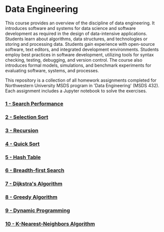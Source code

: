 # Data Engineering

<p>This course provides an overview of the discipline of data engineering. It introduces software and systems for data science and software development as required in the design of data-intensive applications. Students learn about algorithms, data structures, and technologies or storing and processing data. Students gain experience with open-source software, text editors, and integrated development environments. Students employ best practices in software development, utilizing tools for syntax checking, testing, debugging, and version control. The course also introduces formal models, simulations, and benchmark experiments for evaluating software, systems, and processes.</p>

<p>This repository is a collection of all homework assignments completed for Northwestern University MSDS program in 'Data Engineering' (MSDS 432). Each assignment includes a Jupyter notebook to solve the exercises.</p>
  
<h3><a href="https://github.com/bmoretz/MS-DataScience/blob/master/Data%20Engineering/01_SearchPerformance.ipynb">1 - Search Performance</a></h3>

<h3><a href="https://github.com/bmoretz/MS-DataScience/blob/master/Data%20Engineering/02_SortPerformance.ipynb">2 - Selection Sort</a></h3>

<h3><a href="https://github.com/bmoretz/MS-DataScience/blob/master/Data%20Engineering/03_Recursion.ipynb">3 - Recursion</a></h3>
 
<h3><a href="https://github.com/bmoretz/MS-DataScience/blob/master/Data%20Engineering/04_QuickSort.ipynb">4 - Quick Sort</a></h3>

<h3><a href="https://github.com/bmoretz/MS-DataScience/blob/master/Data%20Engineering/05_HashTable.ipynb">5 - Hash Table</a></h3>

<h3><a href="https://github.com/bmoretz/MS-DataScience/blob/master/Data%20Engineering/06_BreadthFirstSearch.ipynb">6 - Breadth-first Search</a></h3>

<h3><a href="https://github.com/bmoretz/MS-DataScience/blob/master/Data%20Engineering/07_DijkstrasAlgorithm.ipynb">7 - Dijkstra's Algorithm</a></h3>

<h3><a href="https://github.com/bmoretz/MS-DataScience/blob/master/Data%20Engineering/08_GreedyAlgorithm.ipynb">8 - Greedy Algorithm</a></h3>

<h3><a href="https://github.com/bmoretz/MS-DataScience/blob/master/Data%20Engineering/09_DynamicProgramming.ipynb">9 - Dynamic Programming</a></h3>

<h3><a href="https://github.com/bmoretz/MS-DataScience/blob/master/Data%20Engineering/10_KNN.ipynb">10 - K-Nearest-Neighbors Algorithm</a></h3>
